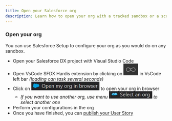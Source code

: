 ```yaml
---
title: Open your Salesforce org
description: Learn how to open your org with a tracked sandbox or a scratch org
---
```

<!-- markdownlint-disable MD013 -->

### Open your org

You can use Salesforce Setup to configure your org as you would do on any sandbox.

- Open your Salesforce DX project with Visual Studio Code
- Open VsCode SFDX Hardis extension by clicking on ![Hardis Group button](assets/images/hardis-button.jpg) in VsCode left bar _(loading can task several seconds)_
- Click on ![Open current org button](assets/images/btn-open-org.jpg) to open your org in browser
  - _If you want to use another org, use menu ![Select org button](assets/images/btn-select-org.jpg) to select another one_
- Perform your configurations in the org
- Once you have finished, you can [publish your User Story](salesforce-ci-cd-publish-task.md)
